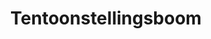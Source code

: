 ---
layout: exhibit
title: Tentoonstellingsboom
preview: 
    image: /img/tentoonstelling/todo-img-07.jpg
    text: >
        De bomen op de camping hebben zo hun eigen kijk op de geschiedenis.
        
        
media:
    - type: image
      link: /media/img/sample-07.jpg
    - type: video
      link: /media/video/sample-02.mp4
---
